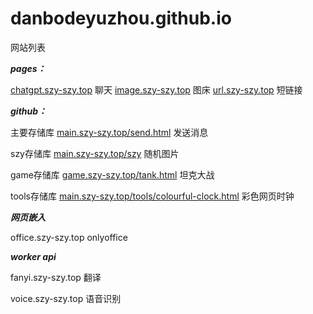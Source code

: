 # danbodeyuzhou.github.io

网站列表

***pages：***

[chatgpt.szy-szy.top](https://chatgpt.szy-szy.top) 聊天
[image.szy-szy.top](https://image.szy-szy.top) 图床
[url.szy-szy.top](https://url.szy-szy.top) 短链接

***github：***

主要存储库 [main.szy-szy.top/send.html](https://main.szy-szy.top/send.html)  发送消息

szy存储库 [main.szy-szy.top/szy](https://main.szy-szy.top/szy) 随机图片

game存储库 [game.szy-szy.top/tank.html](https://game.szy-szy.top/tank.html) 坦克大战

tools存储库 [main.szy-szy.top/tools/colourful-clock.html](https://main.szy-szy.top/tools/colourful-clock.html) 彩色网页时钟

***网页嵌入***

office.szy-szy.top onlyoffice

***worker api***

fanyi.szy-szy.top 翻译

voice.szy-szy.top 语音识别

